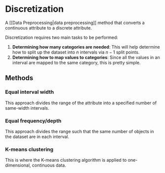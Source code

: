 # Discretization
A [[Data Preprocessing|data preprocessing]] method that converts a continuous attribute to a discrete attribute.

Discretization requires two main tasks to be performed:
1. **Determining how many categories are needed**: This will help determine how to split up the dataset into $n$ intervals via $n-1$ split points.
2. **Determining how to map values to categories**: Since all the values in an interval are mapped to the same category, this is pretty simple.

## Methods
### Equal interval width
This approach divides the range of the attribute into a specified number of same-width intervals.

### Equal frequency/depth
This approach divides the range such that the same number of objects in the dataset are in each interval.

### K-means clustering
This is where the K-means clustering algorithm is applied to one-dimensional, continuous data.
